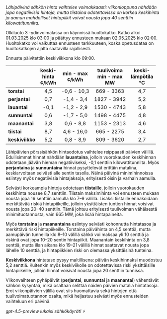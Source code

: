 *Lähipäivinä sähkön hinta vaihtelee voimakkaasti: viikonloppuna nähdään jopa negatiivisia hintoja, mutta tiistaina odotettavissa on korkea keskihinta ja aamun mahdolliset hintapiikit voivat nousta jopa 40 senttiin kilowattitunnilta.*

Olkiluoto 3 -ydinvoimalassa on käynnissä huoltokatko. Katko alkoi 01.03.2025 klo 03:00 ja päättyy ennusteen mukaan 02.05.2025 klo 02:00. Huoltokatko voi vaikuttaa ennusteen tarkkuuteen, koska opetusdataa on huoltokatkojen ajalta saatavilla rajallisesti.

Ennuste päivitettiin keskiviikkona klo 09:00.

|              | keski-<br>hinta<br>¢/kWh | min - max<br>¢/kWh | tuulivoima<br>min - max<br>MW | keski-<br>lämpötila<br>°C |
|:-------------|:----------------:|:----------------:|:-------------:|:-------------:|
| **torstai**  |        4,5       |    -0,6 - 10,3   |     669 - 3363     |      4,7      |
| **perjantai**|        0,7       |    -1,4 - 3,4    |    1827 - 3942     |      5,2      |
| **lauantai** |       -0,1       |    -1,2 - 2,9    |    1530 - 4743     |      5,8      |
| **sunnuntai**|        0,6       |    -1,7 - 5,0    |    1498 - 4475     |      4,8      |
| **maanantai**|        3,8       |     0,6 - 8,8    |    1153 - 2313     |      4,6      |
| **tiistai**  |        8,7       |     4,6 - 16,0   |     665 - 2275     |      3,4      |
| **keskiviikko**|      5,2       |     0,8 - 8,9    |     809 - 3620     |      2,7      |

Lähipäivien pörssisähkön hintaodotus vaihtelee reippaasti päivien välillä. Edullisimmat hinnat nähdään **lauantaina**, jolloin vuorokauden keskihinnan odotetaan jäävän hieman negatiiviseksi, -0,1 senttiin kilowattitunnilta. Myös **perjantaina** ja **sunnuntaina** hinnat pysyttelevät erittäin matalina, keskiarvoltaan selvästi alle sentin tasolla. Näinä päivinä minimihinnoissa esiintyy myös negatiivisia hintajaksoja, erityisesti öisin ja varhain aamulla.

Selvästi korkeampia hintoja odotetaan **tiistaille**, jolloin vuorokauden keskihinta nousee 8,7 senttiin. Tiistain maksimihinta voi ennusteen mukaan nousta jopa 16 senttiin aamulla klo 7–9 välillä. Lisäksi tiistaille ennakoidaan merkittävää riskiä hintapiikeille, jolloin yksittäisten tuntien hinnat voisivat nousta jopa 20–40 senttiin. Tämä johtuu erityisesti tuulivoiman vähäisestä minimituotannosta, vain 665 MW, joka lisää hintapaineita.

Myös **torstaina** ja **maanantaina** esiintyy selvästi kohonnutta hintatasoa ja merkittävä riski hintapiikeille. Torstaina päivähinta on 4,5 senttiä, mutta aamupäivän tunneilla klo 8–10 välillä sähkö voi maksaa yli 10 senttiä ja riskinä ovat jopa 10–20 sentin hintapiikit. Maanantain keskihinta on 3,8 senttiä, mutta illan aikana klo 19–21 välillä hinnat saattavat nousta jopa lähelle 10 senttiä, ja hintapiikkien riski on olemassa yksittäisinä tunteina.

**Keskiviikkona** hintataso pysyy maltillisena: päivän keskihinnaksi muodostuu 5,2 senttiä. Kuitenkin myös keskiviikolle on odotettavissa riski yksittäisille hintapiikeille, jolloin hinnat voisivat nousta jopa 20 senttiin tunnissa.

Viikonvaihteen pyhäpäivät (**perjantai**, **sunnuntai** ja **maanantai**) vähentävät sähkön kysyntää, mikä osaltaan selittää näiden päivien matalia hintatasoja. Erot viikonpäivien välillä ovat siis huomattavia sekä hintojen että tuulivoimatuotannon osalta, mikä heijastuu selvästi myös ennusteiden vaihteluun eri päivinä.

*gpt-4.5-preview lukaisi sähkökäyrät!* ⚡
